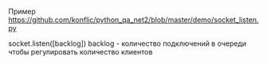 Пример https://github.com/konflic/python_qa_net2/blob/master/demo/socket_listen.py

socket.listen([backlog])
backlog - количество подключений в очереди чтобы регулировать количество клиентов